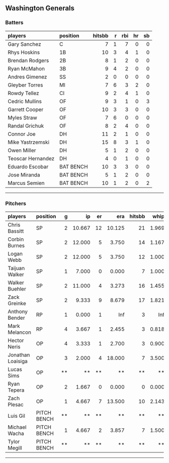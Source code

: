 ## Washington Generals

### Batters

 
|players           |position  | hitsbb|  r| rbi| hr| sb| 
|:-----------------|:---------|------:|--:|---:|--:|--:| 
|Gary Sanchez      |C         |      7|  1|   7|  0|  0| 
|Rhys Hoskins      |1B        |     10|  3|   4|  1|  0| 
|Brendan Rodgers   |2B        |      8|  1|   2|  0|  0| 
|Ryan McMahon      |3B        |      9|  4|   2|  0|  0| 
|Andres Gimenez    |SS        |      2|  0|   0|  0|  0| 
|Gleyber Torres    |MI        |      7|  6|   3|  2|  0| 
|Rowdy Tellez      |CI        |      9|  2|   4|  1|  0| 
|Cedric Mullins    |OF        |      9|  3|   1|  0|  3| 
|Garrett Cooper    |OF        |     10|  3|   3|  0|  0| 
|Myles Straw       |OF        |      7|  6|   0|  0|  0| 
|Randal Grichuk    |OF        |      8|  2|   4|  0|  0| 
|Connor Joe        |DH        |     11|  2|   1|  0|  0| 
|Mike Yastrzemski  |DH        |     15|  8|   3|  1|  0| 
|Owen Miller       |DH        |      5|  1|   2|  0|  0| 
|Teoscar Hernandez |DH        |      4|  0|   1|  0|  0| 
|Eduardo Escobar   |BAT BENCH |     10|  3|   3|  0|  0| 
|Jose Miranda      |BAT BENCH |      5|  1|   2|  0|  0| 
|Marcus Semien     |BAT BENCH |     10|  1|   2|  0|  2| 


* * *

### Pitchers

 
|players           |position    |  g|     ip| er|    era| hitsbb|  whip| so|  w| sv| 
|:-----------------|:-----------|--:|------:|--:|------:|------:|-----:|--:|--:|--:| 
|Chris Bassitt     |SP          |  2| 10.667| 12| 10.125|     21| 1.969|  7|  0|  0| 
|Corbin Burnes     |SP          |  2| 12.000|  5|  3.750|     14| 1.167| 10|  1|  0| 
|Logan Webb        |SP          |  2| 12.000|  5|  3.750|     12| 1.000| 12|  0|  0| 
|Taijuan Walker    |SP          |  1|  7.000|  0|  0.000|      7| 1.000|  6|  1|  0| 
|Walker Buehler    |SP          |  2| 11.000|  4|  3.273|     16| 1.455|  7|  2|  0| 
|Zack Greinke      |SP          |  2|  9.333|  9|  8.679|     17| 1.821|  9|  0|  0| 
|Anthony Bender    |RP          |  1|  0.000|  1|    Inf|      3|   Inf|  0|  0|  0| 
|Mark Melancon     |RP          |  4|  3.667|  1|  2.455|      3| 0.818|  4|  0|  3| 
|Hector Neris      |OP          |  4|  3.333|  1|  2.700|      3| 0.900|  4|  0|  0| 
|Jonathan Loaisiga |OP          |  3|  2.000|  4| 18.000|      7| 3.500|  5|  0|  0| 
|Lucas Sims        |OP          | **|     **| **|     **|     **|    **| **| **| **| 
|Ryan Tepera       |OP          |  2|  1.667|  0|  0.000|      0| 0.000|  2|  0|  0| 
|Zach Plesac       |OP          |  1|  4.667|  7| 13.500|     10| 2.143|  5|  0|  0| 
|Luis Gil          |PITCH BENCH | **|     **| **|     **|     **|    **| **| **| **| 
|Michael Wacha     |PITCH BENCH |  1|  4.667|  2|  3.857|      7| 1.500|  3|  0|  0| 
|Tylor Megill      |PITCH BENCH | **|     **| **|     **|     **|    **| **| **| **| 


* * *


